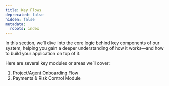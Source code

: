 ```yaml
---
title: Key Flows
deprecated: false
hidden: false
metadata:
  robots: index
---
```

In this section, we’ll dive into the core logic behind key components of our system, helping you gain a deeper understanding of how it works—and how to build your application on top of it.

Here are several key modules or areas we’ll cover:

1. [Project/Agent Onboarding Flow](../docs/projectagent-onboarding)
2. Payments & Risk Control Module